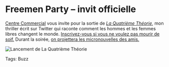 # Freemen Party &#8211; invit officielle

[Centre Commercial](http://www.centrecommercial.cc/fr/) vous invite pour la sortie de [*La Quatrième Théorie*](http://blog.tcrouzet.comhttps://tcrouzet.com/images_tc/2013/02/200x319x4t200.jpg.pagespeed.ic.FigVR-O2ok.jpg), mon thriller écrit sur Twitter qui raconte comment les hommes et les femmes libres changent le monde. [Inscrivez-vous si vous ne voulez pas mourir de soif.](http://www.facebook.com/events/384751358299207) Durant la soirée, [on projettera les micronouvelles des amis.](http://blog.tcrouzet.com/2013/03/13/soiree-freemen-epub-gratuit/)

![Lancement de La Quatrième Théorie](http://blog.tcrouzet.comhttps://tcrouzet.com/images_tc/2013/03/veja-500x333.jpg)



Tags: Buzz